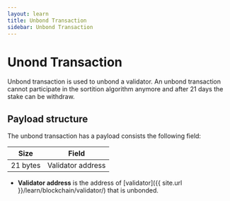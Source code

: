 ```yaml
---
layout: learn
title: Unbond Transaction
sidebar: Unbond Transaction
---
```


# Unond Transaction

Unbond transaction is used to unbond a validator.
An unbond transaction cannot participate in the sortition algorithm anymore and after 21 days the stake can be withdraw.

## Payload structure

The unbond transaction has a payload consists the following field:

| Size     | Field             |
| -------- | ----------------- |
| 21 bytes | Validator address |

- **Validator address** is the address of [validator]({{ site.url }}/learn/blockchain/validator/) that is unbonded.
